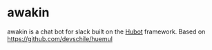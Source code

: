 # awakin

awakin is a chat bot for slack built on the [Hubot](https://hubot.github.com/) framework.
Based on https://github.com/devschile/huemul
